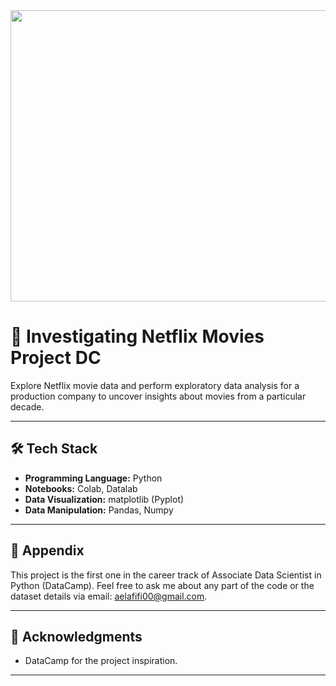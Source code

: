 <div style="text-align: center;">
  <img src="https://miro.medium.com/v2/resize:fit:2000/0*ohoJM_4muwfaHIA9" width="600" height="466">
</div>

# 🎥 Investigating Netflix Movies Project DC

Explore Netflix movie data and perform exploratory data analysis for a production company to uncover insights about movies from a particular decade.

---

## 🛠️ Tech Stack

- **Programming Language:** Python
- **Notebooks:** Colab, Datalab
- **Data Visualization:** matplotlib (Pyplot)
- **Data Manipulation:** Pandas, Numpy

---

## 📄 Appendix

This project is the first one in the career track of Associate Data Scientist in Python (DataCamp). Feel free to ask me about any part of the code or the dataset details via email: [aelafifi00@gmail.com](mailto:aelafifi00@gmail.com).

---

## 🙏 Acknowledgments
- DataCamp for the project inspiration.

---
